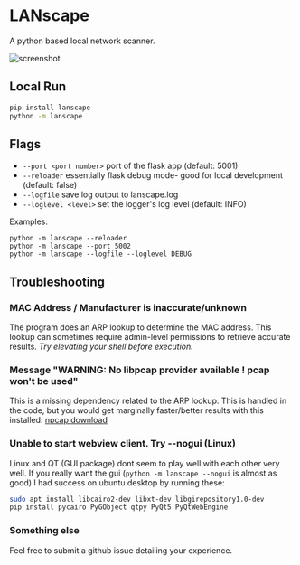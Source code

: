 # LANscape
A python based local network scanner.

![screenshot](https://github.com/user-attachments/assets/ba09c656-9fd9-4d74-8426-506d9a5c316c)

## Local Run
```sh
pip install lanscape
python -m lanscape
```

## Flags
 - `--port <port number>` port of the flask app (default: 5001)
 - `--reloader` essentially flask debug mode- good for local development (default: false)
 - `--logfile` save log output to lanscape.log
 - `--loglevel <level>` set the logger's log level (default: INFO)
 

Examples:
```shell
python -m lanscape --reloader
python -m lanscape --port 5002
python -m lanscape --logfile --loglevel DEBUG
```

## Troubleshooting

### MAC Address / Manufacturer is inaccurate/unknown
The program does an ARP lookup to determine the MAC address. This lookup
can sometimes require admin-level permissions to retrieve accurate results.
*Try elevating your shell before execution.*

### Message "WARNING: No libpcap provider available ! pcap won't be used"
This is a missing dependency related to the ARP lookup. This is handled in the code, but you would get marginally faster/better results with this installed: [npcap download](https://npcap.com/#download)


### Unable to start webview client. Try --nogui (Linux)
Linux and QT (GUI package) dont seem to play well with each other very well. If you really want the gui (`python -m lanscape --nogui` is almost as good) I had success on ubuntu desktop by running these:
```sh
sudo apt install libcairo2-dev libxt-dev libgirepository1.0-dev
pip install pycairo PyGObject qtpy PyQt5 PyQtWebEngine
```


### Something else
Feel free to submit a github issue detailing your experience.


